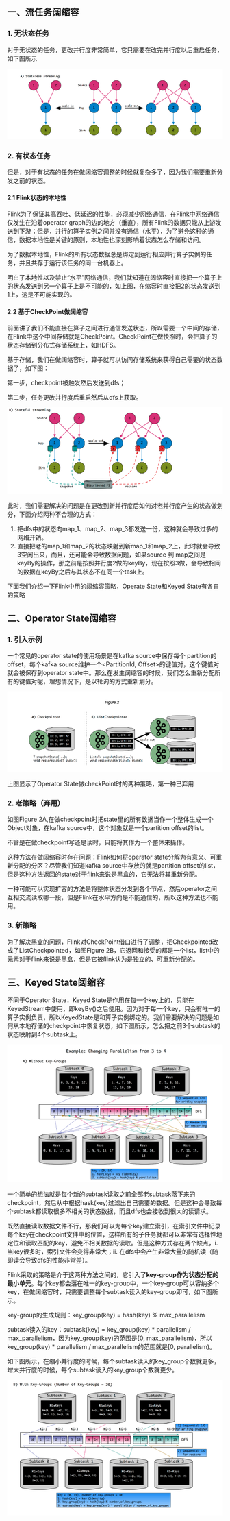 ## 一、流任务阔缩容

### 1. 无状态任务

对于无状态的任务，更改并行度非常简单，它只需要在改完并行度以后重启任务，如下图所示

![image-20230606083842059](https://raw.githubusercontent.com/MingRongXi/my-study-picture/master/%E6%97%A0%E7%8A%B6%E6%80%81%E9%98%94%E7%BC%A9%E5%AE%B9.png)

### 2. 有状态任务

但是，对于有状态的任务在做阔缩容调整的时候就复杂多了，因为我们需要重新分发之前的状态。

#### 2.1 Flink状态的本地性

Flink为了保证其高吞吐、低延迟的性能，必须减少网络通信，在Flink中网络通信仅发生在沿着operator graph的边的地方（垂直），所有Flink的数据只能从上游发送到下游；但是，并行的算子实例之间并没有通信（水平），为了避免这种的通信，数据本地性是关键的原则，本地性也深刻影响着状态怎么存储和访问。

为了数据本地性，Flink的所有状态数据总是绑定到运行相应并行算子实例的任务，并且共存于运行该任务的同一台机器上。

明白了本地性以及禁止“水平”网络通信，我们就知道在阔缩容时直接把一个算子上的状态发送到另一个算子上是不可能的，如上图，在缩容时直接把2的状态发送到1上，这是不可能实现的。

#### 2.2 基于CheckPoint做阔缩容

前面讲了我们不能直接在算子之间进行通信发送状态，所以需要一个中间的存储，在Flink中这个中间存储就是CheckPoint。CheckPoint在做快照时，会把算子的状态存储到分布式存储系统上，如HDFS。

基于存储，我们在做阔缩容时，算子就可以访问存储系统来获得自己需要的状态数据了，如下图：

第一步，checkpoint被触发然后发送到dfs；

第二步，任务更改并行度后重启然后从dfs上获取。

![image-20230606090636480](https://raw.githubusercontent.com/MingRongXi/my-study-picture/master/%E5%BC%95%E5%85%A5dfs%E7%9A%84%E9%98%94%E7%BC%A9%E5%AE%B9.png)

此时，我们需要解决的问题是在更改到新并行度后如何对老并行度产生的状态做划分，下面介绍两种不合理的方式：

1. 把dfs中的状态向map_1、map_2、map_3都发送一份，这种就会导致过多的网络开销。
2. 直接把老的map_1和map_2的状态映射到新map_1和map_2上，此时就会导致3空闲出来，而且，还可能会导致数据问题，如果source 到 map之间是keyBy的操作，那之前是按照并行度2做的keyBy，现在按照3做，会导致相同的数据在keyBy之后与其状态不在同一个task上。

下面我们介绍一下Flink中用的阔缩容策略，Operate State和Keyed State有各自的策略

## 二、Operator State阔缩容

### 1. 引入示例

一个常见的operator state的使用场景是在kafka source中保存每个 partition的offset，每个kafka source维护一个<PartitionId, Offset>的键值对，这个键值对就会被保存到operator state中。那么在发生阔缩容的时候，我们怎么重新分配所有的键值对呢，理想情况下，是以轮询的方式重新划分。

<img src="https://raw.githubusercontent.com/MingRongXi/my-study-picture/master/operatorstate%E9%98%94%E7%BC%A9%E5%AE%B9.png" alt="image-20230606094733019"  />

上图显示了Operator State做checkPoint时的两种策略，第一种已弃用

### 2. 老策略（弃用）

如图Figure 2A,在做checkpoint时把state里的所有数据当作一个整体生成一个Object对象，在kafka source中，这个对象就是一个partition offset的list。

不管是在做checkpoint写还是读时，只能将其作为一个整体来操作。

这种方法在做阔缩容时存在问题：Flink如何将operator state分解为有意义、可重新分配的分区？尽管我们知道kafka source中存放的就是partition offset的list，但是这种方法返回的state对于flink来说是黑盒的，它无法将其重新分配。

一种可能可以实现扩容的方法是将整体状态分发到各个节点，然后operator之间互相交流读取哪一段，但是Flink在水平方向是不能通信的，所以这种方法也不能用。

### 3. 新策略

为了解决黑盒的问题，Flink对CheckPoint借口进行了调整，把Checkpointed改成了ListCheckpointed，如图Figure 2B，它返回和接受的都是一个list，list中的元素对于flink来说是黑盒，但是它被flink认为是独立的、可重新分配的。

## 三、Keyed State阔缩容

不同于Operator State，Keyed State是作用在每一个key上的，只能在KeyedStream中使用，即keyBy()之后使用。因为对于每一个key，只会有唯一的算子实例负责，所以KeyedState是和算子实例绑定的。我们需要解决的问题是如何从本地存储的checkpoint中恢复状态，如下图所示，怎么把之前3个subtask的状态映射到4个subtask上。

![image-20230612082316454](https://raw.githubusercontent.com/MingRongXi/my-study-picture/master/%E7%9B%B4%E6%8E%A5%E7%94%A8hash%20key%E7%9A%84%E9%98%94%E7%BC%A9%E5%AE%B9.png)

一个简单的想法就是每个新的subtask读取之前全部老subtask落下来的checkpoint，然后从中根据hask(key)过滤出自己需要的数据。但是这种会导致每个subtask都读取很多不相关的状态数据，而且dfs也会接收到很大的读请求。

既然直接读取数据文件不行，那我们可以为每个key建立索引，在索引文件中记录每个key在checkpoint文件中的位置，这样所有的子任务就都可以非常有选择性地定位和读取匹配的key，避免不相关数据的读取。但是这种方式存在两个缺点，i. 当key很多时，索引文件会变得非常大；ii. 在dfs中会产生非常大量的随机读（随即读会导致dfs的性能非常差）。

Flink采取的策略是介于这两种方法之间的，它引入了**key-group作为状态分配的最小单元**。每个key都会落在唯一的key-group中，一个key-group可以容纳多个key，在做阔缩容时，只需要调整每个subtask读入的key-group即可，如下图所示。

key-group的生成规则：key_group(key) = hash(key) % max_parallelism

subtask读入的key：subtask(key) = key_group(key) * parallelism / max_parallelism，因为key_group(key)的范围是[0, max_parallelism)，所以key_group(key) * parallelism / max_parallelism的范围就是[0, parallelism)。

如下图所示，在缩小并行度的时候，每个subtask读入的key_group个数就更多，增大并行度的时候，每个subtask读入的key_group个数就更少。

![image-20230612203014705](https://raw.githubusercontent.com/MingRongXi/my-study-picture/master/image-20230612203014705.png)
